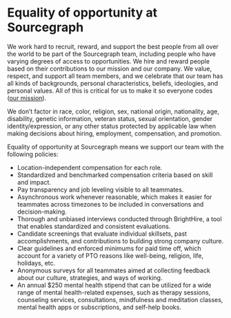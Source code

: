 # Equality of opportunity at Sourcegraph

We work hard to recruit, reward, and support the best people from all over the world to be part of the Sourcegraph team, including people who have varying degrees of access to opportunities. We hire and reward people based on their contributions to our mission and our company. We value, respect, and support all team members, and we celebrate that our team has all kinds of backgrounds, personal characteristics, beliefs, ideologies, and personal values. All of this is critical for us to make it so everyone codes ([our mission](../strategy-goals/strategy/index.md#mission)).

We don’t factor in race, color, religion, sex, national origin, nationality, age, disability, genetic information, veteran status, sexual orientation, gender identity/expression, or any other status protected by applicable law when making decisions about hiring, employment, compensation, and promotion.

Equality of opportunity at Sourcegraph means we support our team with the following policies:

- Location-independent compensation for each role.
- Standardized and benchmarked compensation criteria based on skill and impact.
- Pay transparency and job leveling visible to all teammates.
- Asynchronous work whenever reasonable, which makes it easier for teammates across timezones to be included in conversations and decision-making.
- Thorough and unbiased interviews conducted through BrightHire, a tool that enables standardized and consistent evaluations.
- Candidate screenings that evaluate individual skillsets, past accomplishments, and contributions to building strong company culture.
- Clear guidelines and enforced minimums for paid time off, which account for a variety of PTO reasons like well-being, religion, life, holidays, etc.
- Anonymous surveys for all teammates aimed at collecting feedback about our culture, strategies, and ways of working.
- An annual $250 mental health stipend that can be utilized for a wide range of mental health-related expenses, such as therapy sessions, counseling services, consultations, mindfulness and meditation classes, mental health apps or subscriptions, and self-help books.

